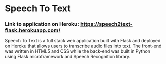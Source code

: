 # Speech To Text

### Link to application on Heroku: https://speech2text-flask.herokuapp.com/

Speech To Text is a full stack web application built with Flask and deployed on Heroku that allows users to transcribe audio files into text. The front-end was written in HTML5 and CSS while the back-end was built in Python using Flask microframework and Speech Recognition library.  
